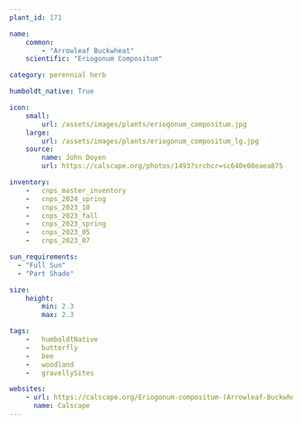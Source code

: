 ```yaml
---
plant_id: 171 

name: 
    common: 
        - "Arrowleaf Buckwheat"   
    scientific: "Eriogonum Compositum"    

category: perennial herb

humboldt_native: True

icon: 
    small: 
        url: /assets/images/plants/eriogonum_compositum.jpg 
    large: 
        url: /assets/images/plants/eriogonum_compositum_lg.jpg 
    source: 
        name: John Doyen 
        url: https://calscape.org/photos/1493?srchcr=sc640e08eaea875

inventory: 
    -   cnps_master_inventory
    -   cnps_2024_spring
    -   cnps_2023_10
    -   cnps_2023_fall
    -   cnps_2023_spring
    -   cnps_2023_05 
    -   cnps_2023_07 

sun_requirements:
  - "Full Sun"
  - "Part Shade"

size:
    height: 
        min: 2.3 
        max: 2.3 

tags:  
    -   humboldtNative
    -   butterfly
    -   bee
    -   woodland
    -   gravellySites

websites:
    - url: https://calscape.org/Eriogonum-compositum-(Arrowleaf-Buckwheat)
      name: Calscape
---
```

